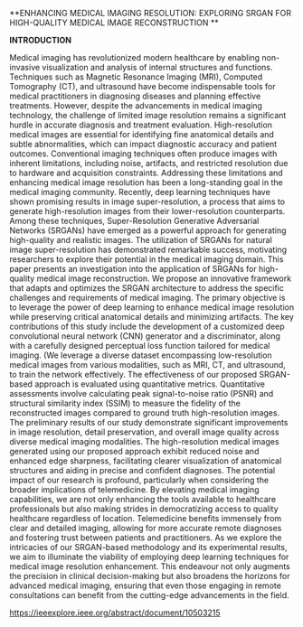 **ENHANCING MEDICAL IMAGING RESOLUTION: EXPLORING SRGAN FOR HIGH-QUALITY MEDICAL IMAGE RECONSTRUCTION **

**INTRODUCTION**

Medical imaging has revolutionized modern healthcare by enabling non-invasive visualization and analysis of internal structures and functions. Techniques such as Magnetic Resonance Imaging (MRI), Computed Tomography (CT), and ultrasound have become indispensable tools for medical practitioners in diagnosing diseases and planning effective treatments. However, despite the advancements in medical imaging technology, the challenge of limited image resolution remains a significant hurdle in accurate diagnosis and treatment evaluation. High-resolution medical images are essential for identifying fine anatomical details and subtle abnormalities, which can impact diagnostic accuracy and patient outcomes. Conventional imaging techniques often produce images with inherent limitations, including noise, artifacts, and restricted resolution due to hardware and acquisition constraints. Addressing these limitations and enhancing medical image resolution has been a long-standing goal in the medical imaging community. Recently, deep learning techniques have shown promising results in image super-resolution, a process that aims to generate high-resolution images from their lower-resolution counterparts. Among these techniques, Super-Resolution Generative Adversarial Networks (SRGANs) have emerged as a powerful approach for generating high-quality and realistic images. The utilization of SRGANs for natural image super-resolution has demonstrated remarkable success, motivating researchers to explore their potential in the medical imaging domain. 
This paper presents an investigation into the application of SRGANs for high-quality medical image reconstruction. We propose an innovative framework that adapts and optimizes the SRGAN architecture to address the specific challenges and requirements of medical imaging. The primary objective is to leverage the power of deep learning to enhance medical image resolution while preserving critical anatomical details and minimizing artifacts. The key contributions of this study include the development of a customized deep convolutional neural network (CNN) generator and a discriminator, along with a carefully designed perceptual loss function tailored for medical imaging. (We leverage a diverse dataset encompassing low-resolution medical images from various modalities, such as MRI, CT, and ultrasound, to train the network effectively. The effectiveness of our proposed SRGAN-based approach is evaluated using quantitative metrics. Quantitative assessments involve calculating peak signal-to-noise ratio (PSNR) and structural similarity index (SSIM) to measure the fidelity of the reconstructed images compared to ground truth high-resolution images. The preliminary results of our study demonstrate significant improvements in image resolution, detail preservation, and overall image quality across diverse medical imaging modalities. The high-resolution medical images generated using our proposed approach exhibit reduced noise and enhanced edge sharpness, facilitating clearer visualization of anatomical structures and aiding in precise and confident diagnoses. 
The potential impact of our research is profound, particularly when considering the broader implications of telemedicine. By elevating medical imaging capabilities, we are not only enhancing the tools available to healthcare professionals but also making strides in democratizing access to quality healthcare regardless of location. Telemedicine benefits immensely from clear and detailed imaging, allowing for more accurate remote diagnoses and fostering trust between patients and practitioners. As we explore the intricacies of our SRGAN-based methodology and its experimental results, we aim to illuminate the viability of employing deep learning techniques for medical image resolution enhancement. This endeavour not only augments the precision in clinical decision-making but also broadens the horizons for advanced medical imaging, ensuring that even those engaging in remote consultations can benefit from the cutting-edge advancements in the field.

https://ieeexplore.ieee.org/abstract/document/10503215
